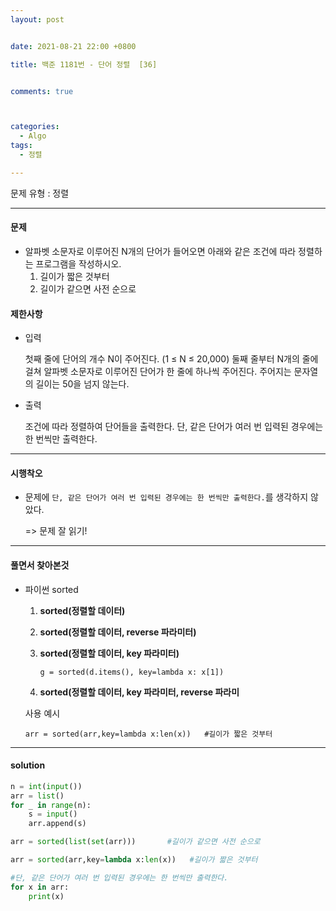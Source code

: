 ```yaml
---
layout: post


date: 2021-08-21 22:00 +0800

title: 백준 1181번 - 단어 정렬  [36]


comments: true



categories: 
  - Algo
tags: 
  - 정렬

---
```




문제 유형 : 정렬

---

#### 문제

- 알파벳 소문자로 이루어진 N개의 단어가 들어오면 아래와 같은 조건에 따라 정렬하는 프로그램을 작성하시오.
  1. 길이가 짧은 것부터
  2. 길이가 같으면 사전 순으로



#### 제한사항

- 입력

  첫째 줄에 단어의 개수 N이 주어진다. (1 ≤ N ≤ 20,000) 둘째 줄부터 N개의 줄에 걸쳐 알파벳 소문자로 이루어진 단어가 한 줄에 하나씩 주어진다. 주어지는 문자열의 길이는 50을 넘지 않는다.

  

- 출력

  조건에 따라 정렬하여 단어들을 출력한다. 단, 같은 단어가 여러 번 입력된 경우에는 한 번씩만 출력한다.

---

#### 시행착오

- 문제에 `단, 같은 단어가 여러 번 입력된 경우에는 한 번씩만 출력한다.`를 생각하지 않았다.

  => 문제 잘 읽기!

---

#### 풀면서 찾아본것

- 파이썬 sorted

  1. **sorted(정렬할 데이터)**

  2. **sorted(정렬할 데이터, reverse 파라미터)**

  3. **sorted(정렬할 데이터, key 파라미터)**

     `g = sorted(d.items(), key=lambda x: x[1])`

  4. **sorted(정렬할 데이터, key 파라미터, reverse 파라미**

  사용 예시

  ```
  arr = sorted(arr,key=lambda x:len(x))   #길이가 짧은 것부터
  ```

  

---



#### solution

```python
n = int(input())
arr = list()
for _ in range(n):
    s = input()
    arr.append(s)

arr = sorted(list(set(arr)))       #길이가 같으면 사전 순으로

arr = sorted(arr,key=lambda x:len(x))   #길이가 짧은 것부터

#단, 같은 단어가 여러 번 입력된 경우에는 한 번씩만 출력한다.
for x in arr:
    print(x)
```



 